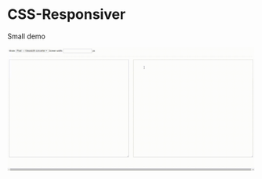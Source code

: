 # CSS-Responsiver
Small demo

![Alt Text](https://raw.githubusercontent.com/dodongphure/misc/master/gifs/2d1f4f56-1335-44d2-y9a0-5b23105cc440.gif)
